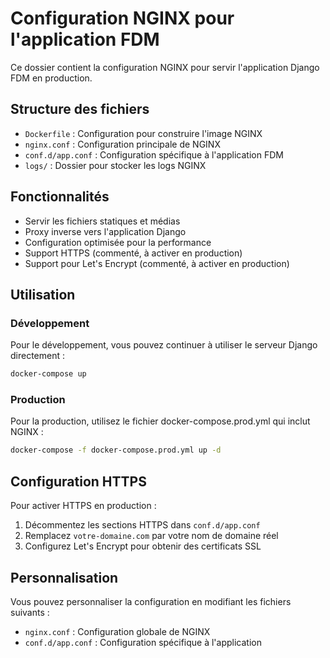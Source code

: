 # Configuration NGINX pour l'application FDM

Ce dossier contient la configuration NGINX pour servir l'application Django FDM en production.

## Structure des fichiers

- `Dockerfile` : Configuration pour construire l'image NGINX
- `nginx.conf` : Configuration principale de NGINX
- `conf.d/app.conf` : Configuration spécifique à l'application FDM
- `logs/` : Dossier pour stocker les logs NGINX

## Fonctionnalités

- Servir les fichiers statiques et médias
- Proxy inverse vers l'application Django
- Configuration optimisée pour la performance
- Support HTTPS (commenté, à activer en production)
- Support pour Let's Encrypt (commenté, à activer en production)

## Utilisation

### Développement

Pour le développement, vous pouvez continuer à utiliser le serveur Django directement :

```bash
docker-compose up
```

### Production

Pour la production, utilisez le fichier docker-compose.prod.yml qui inclut NGINX :

```bash
docker-compose -f docker-compose.prod.yml up -d
```

## Configuration HTTPS

Pour activer HTTPS en production :

1. Décommentez les sections HTTPS dans `conf.d/app.conf`
2. Remplacez `votre-domaine.com` par votre nom de domaine réel
3. Configurez Let's Encrypt pour obtenir des certificats SSL

## Personnalisation

Vous pouvez personnaliser la configuration en modifiant les fichiers suivants :

- `nginx.conf` : Configuration globale de NGINX
- `conf.d/app.conf` : Configuration spécifique à l'application
